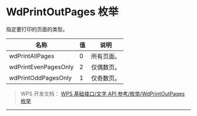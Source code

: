 # WdPrintOutPages 枚举

指定要打印的页面的类型。

| 名称                 | 值  | 说明       |
|----------------------|-----|------------|
| wdPrintAllPages      | 0   | 所有页面。 |
| wdPrintEvenPagesOnly | 2   | 仅偶数页。 |
| wdPrintOddPagesOnly  | 1   | 仅奇数页。 |

> WPS 开发文档： [WPS 基础接口/文字 API 参考/枚举/WdPrintOutPages 枚举](https://qn.cache.wpscdn.cn/encs/doc/office_v19/topics/WPS%20%E5%9F%BA%E7%A1%80%E6%8E%A5%E5%8F%A3/%E6%96%87%E5%AD%97%20API%20%E5%8F%82%E8%80%83/%E6%9E%9A%E4%B8%BE/WdPrintOutPages%20%E6%9E%9A%E4%B8%BE.html)

------------------------------------------------------------------------
